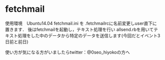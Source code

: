 # fetchmail
使用環境　Ubuntu14.04
fetchmail.ini を .fetchmailrcに名前変更しuser直下に置きます．
後はfetchmailを起動し，テキスト処理を行い
allsend.rbを用いてテキスト処理をした中のデータから特定のデータを送信します(今回だとイベント3日前と前日)

使い方が気になる方がいましたらtwitter：@0seo_hiyokoの方へ
